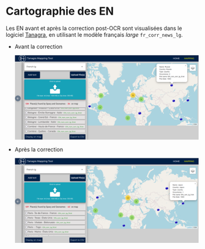 # Cartographie des EN

Les EN avant et après la correction post-OCR sont visualisées dans le logiciel [Tanagra](https://obtic.sorbonne-universite.fr/tanagra/home), en utilisant le modèle français *large* `fr_corr_news_lg`.

* Avant la correction

  <p align="center">
    <img src="img/map_non_corr.png">
  </p> 

* Après la correction

  <p align="center">
    <img src="img/map_corr.png">
  </p> 

  
